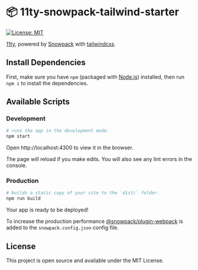 # 📦 11ty-snowpack-tailwind-starter

[![License: MIT](https://img.shields.io/badge/License-MIT-blue.svg)](https://opensource.org/licenses/MIT)

[11ty](https://www.11ty.dev/), powered by [Snowpack](https://www.snowpack.dev/)
with [tailwindcss](https://tailwindcss.com).

## Install Dependencies

First, make sure you have `npm` (packaged with
[Node.js](https://nodejs.org)) installed, then run `npm i` to install the
dependencies.

## Available Scripts

### Development

```bash
# runs the app in the development mode.
npm start
```

Open http://localhost:4300 to view it in the browser.

The page will reload if you make edits.
You will also see any lint errors in the console.

### Production

```bash
# builds a static copy of your site to the `dist/` folder.
npm run build
```

Your app is ready to be deployed!

To increase the production performance
[@snowpack/plugin-webpack](https://www.npmjs.com/package/@snowpack/plugin-webpack)
is added to the `snowpack.config.json` config file.

## License

This project is open source and available under the MIT License.

